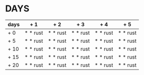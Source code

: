 # DAYS
 | days | + 1      | + 2      | + 3      | + 4      | + 5      |
 | ---- | -------- | -------- | -------- | -------- | -------  |
 | + 0  | * * rust | * * rust | * * rust | * * rust | * * rust |
 | + 5  | * * rust | * * rust | * * rust | * * rust | * * rust |
 | + 10 | * * rust | * * rust | * * rust | * * rust | * * rust |
 | + 15 | * * rust | * * rust | * * rust | * * rust | * * rust |
 | + 20 | * * rust | * * rust | * * rust | * * rust | * * rust |
